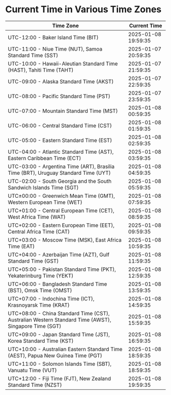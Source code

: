 # Current Time in Various Time Zones

| Time Zone | Current Time |
|-----------|--------------|
| UTC-12:00 - Baker Island Time (BIT) | 2025-01-08 19:59:35 |
| UTC-11:00 - Niue Time (NUT), Samoa Standard Time (SST) | 2025-01-07 20:59:35 |
| UTC-10:00 - Hawaii-Aleutian Standard Time (HAST), Tahiti Time (TAHT) | 2025-01-07 21:59:35 |
| UTC-09:00 - Alaska Standard Time (AKST) | 2025-01-07 22:59:35 |
| UTC-08:00 - Pacific Standard Time (PST) | 2025-01-07 23:59:35 |
| UTC-07:00 - Mountain Standard Time (MST) | 2025-01-08 00:59:35 |
| UTC-06:00 - Central Standard Time (CST) | 2025-01-08 01:59:35 |
| UTC-05:00 - Eastern Standard Time (EST) | 2025-01-08 02:59:35 |
| UTC-04:00 - Atlantic Standard Time (AST), Eastern Caribbean Time (ECT) | 2025-01-08 03:59:35 |
| UTC-03:00 - Argentina Time (ART), Brasília Time (BRT), Uruguay Standard Time (UYT) | 2025-01-08 04:59:35 |
| UTC-02:00 - South Georgia and the South Sandwich Islands Time (SGT) | 2025-01-08 05:59:35 |
| UTC±00:00 - Greenwich Mean Time (GMT), Western European Time (WET) | 2025-01-08 07:59:35 |
| UTC+01:00 - Central European Time (CET), West Africa Time (WAT) | 2025-01-08 08:59:35 |
| UTC+02:00 - Eastern European Time (EET), Central Africa Time (CAT) | 2025-01-08 09:59:35 |
| UTC+03:00 - Moscow Time (MSK), East Africa Time (EAT) | 2025-01-08 10:59:35 |
| UTC+04:00 - Azerbaijan Time (AZT), Gulf Standard Time (GST) | 2025-01-08 11:59:35 |
| UTC+05:00 - Pakistan Standard Time (PKT), Yekaterinburg Time (YEKT) | 2025-01-08 12:59:35 |
| UTC+06:00 - Bangladesh Standard Time (BST), Omsk Time (OMST) | 2025-01-08 13:59:35 |
| UTC+07:00 - Indochina Time (ICT), Krasnoyarsk Time (KRAT) | 2025-01-08 14:59:35 |
| UTC+08:00 - China Standard Time (CST), Australian Western Standard Time (AWST), Singapore Time (SGT) | 2025-01-08 15:59:35 |
| UTC+09:00 - Japan Standard Time (JST), Korea Standard Time (KST) | 2025-01-08 16:59:35 |
| UTC+10:00 - Australian Eastern Standard Time (AEST), Papua New Guinea Time (PGT) | 2025-01-08 18:59:35 |
| UTC+11:00 - Solomon Islands Time (SBT), Vanuatu Time (VUT) | 2025-01-08 18:59:35 |
| UTC+12:00 - Fiji Time (FJT), New Zealand Standard Time (NZST) | 2025-01-08 19:59:35 |
